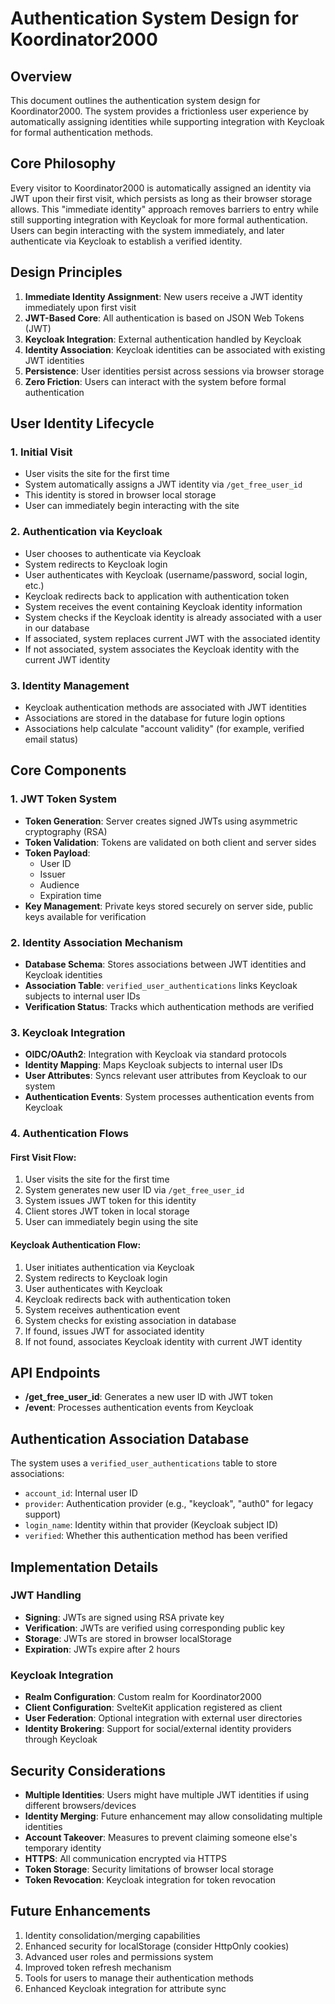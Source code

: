 # Authentication System Design for Koordinator2000

## Overview

This document outlines the authentication system design for Koordinator2000. The system provides a frictionless user experience by automatically assigning identities while supporting integration with Keycloak for formal authentication methods.

## Core Philosophy

Every visitor to Koordinator2000 is automatically assigned an identity via JWT upon their first visit, which persists as long as their browser storage allows. This "immediate identity" approach removes barriers to entry while still supporting integration with Keycloak for more formal authentication. Users can begin interacting with the system immediately, and later authenticate via Keycloak to establish a verified identity.

## Design Principles

1. **Immediate Identity Assignment**: New users receive a JWT identity immediately upon first visit
2. **JWT-Based Core**: All authentication is based on JSON Web Tokens (JWT)
3. **Keycloak Integration**: External authentication handled by Keycloak
4. **Identity Association**: Keycloak identities can be associated with existing JWT identities
5. **Persistence**: User identities persist across sessions via browser storage
6. **Zero Friction**: Users can interact with the system before formal authentication

## User Identity Lifecycle

### 1. Initial Visit
- User visits the site for the first time
- System automatically assigns a JWT identity via `/get_free_user_id`
- This identity is stored in browser local storage
- User can immediately begin interacting with the site

### 2. Authentication via Keycloak

- User chooses to authenticate via Keycloak
- System redirects to Keycloak login
- User authenticates with Keycloak (username/password, social login, etc.)
- Keycloak redirects back to application with authentication token
- System receives the event containing Keycloak identity information
- System checks if the Keycloak identity is already associated with a user in our database
- If associated, system replaces current JWT with the associated identity
- If not associated, system associates the Keycloak identity with the current JWT identity

### 3. Identity Management

- Keycloak authentication methods are associated with JWT identities
- Associations are stored in the database for future login options
- Associations help calculate "account validity" (for example, verified email status)

## Core Components

### 1. JWT Token System

- **Token Generation**: Server creates signed JWTs using asymmetric cryptography (RSA)
- **Token Validation**: Tokens are validated on both client and server sides
- **Token Payload**:
  - User ID
  - Issuer
  - Audience
  - Expiration time
- **Key Management**: Private keys stored securely on server side, public keys available for verification

### 2. Identity Association Mechanism

- **Database Schema**: Stores associations between JWT identities and Keycloak identities
- **Association Table**: `verified_user_authentications` links Keycloak subjects to internal user IDs
- **Verification Status**: Tracks which authentication methods are verified

### 3. Keycloak Integration

- **OIDC/OAuth2**: Integration with Keycloak via standard protocols
- **Identity Mapping**: Maps Keycloak subjects to internal user IDs
- **User Attributes**: Syncs relevant user attributes from Keycloak to our system
- **Authentication Events**: System processes authentication events from Keycloak

### 4. Authentication Flows

#### First Visit Flow:
1. User visits the site for the first time
2. System generates new user ID via `/get_free_user_id`
3. System issues JWT token for this identity
4. Client stores JWT token in local storage
5. User can immediately begin using the site

#### Keycloak Authentication Flow:
1. User initiates authentication via Keycloak
2. System redirects to Keycloak login
3. User authenticates with Keycloak
4. Keycloak redirects back with authentication token
5. System receives authentication event
6. System checks for existing association in database
7. If found, issues JWT for associated identity
8. If not found, associates Keycloak identity with current JWT identity

## API Endpoints

- **/get_free_user_id**: Generates a new user ID with JWT token
- **/event**: Processes authentication events from Keycloak

## Authentication Association Database

The system uses a `verified_user_authentications` table to store associations:

- `account_id`: Internal user ID
- `provider`: Authentication provider (e.g., "keycloak", "auth0" for legacy support)
- `login_name`: Identity within that provider (Keycloak subject ID)
- `verified`: Whether this authentication method has been verified

## Implementation Details

### JWT Handling

- **Signing**: JWTs are signed using RSA private key
- **Verification**: JWTs are verified using corresponding public key
- **Storage**: JWTs are stored in browser localStorage
- **Expiration**: JWTs expire after 2 hours

### Keycloak Integration

- **Realm Configuration**: Custom realm for Koordinator2000
- **Client Configuration**: SvelteKit application registered as client
- **User Federation**: Optional integration with external user directories
- **Identity Brokering**: Support for social/external identity providers through Keycloak

## Security Considerations

- **Multiple Identities**: Users might have multiple JWT identities if using different browsers/devices
- **Identity Merging**: Future enhancement may allow consolidating multiple identities
- **Account Takeover**: Measures to prevent claiming someone else's temporary identity
- **HTTPS**: All communication encrypted via HTTPS
- **Token Storage**: Security limitations of browser local storage
- **Token Revocation**: Keycloak integration for token revocation

## Future Enhancements

1. Identity consolidation/merging capabilities
2. Enhanced security for localStorage (consider HttpOnly cookies)
3. Advanced user roles and permissions system
4. Improved token refresh mechanism
5. Tools for users to manage their authentication methods
6. Enhanced Keycloak integration for attribute sync